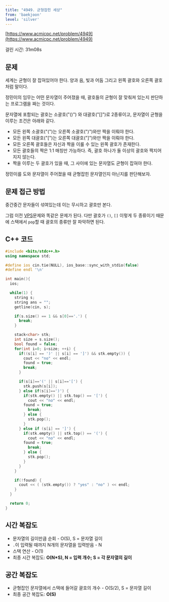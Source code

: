 ```yaml
---
title: "4949. 균형잡힌 세상"
from: 'baekjoon'
level: 'silver'
---
```



[https://www.acmicpc.net/problem/4949](https://www.acmicpc.net/problem/4949)

걸린 시간: 31m08s 

## 문제 
세계는 균형이 잘 잡혀있어야 한다. 양과 음, 빛과 어둠 그리고 왼쪽 괄호와 오른쪽 괄호처럼 말이다.

정민이의 임무는 어떤 문자열이 주어졌을 때, 괄호들의 균형이 잘 맞춰져 있는지 판단하는 프로그램을 짜는 것이다.

문자열에 포함되는 괄호는 소괄호("()") 와 대괄호("[]")로 2종류이고, 문자열이 균형을 이루는 조건은 아래와 같다.

- 모든 왼쪽 소괄호("(")는 오른쪽 소괄호(")")와만 짝을 이뤄야 한다.
- 모든 왼쪽 대괄호("[")는 오른쪽 대괄호("]")와만 짝을 이뤄야 한다.
- 모든 오른쪽 괄호들은 자신과 짝을 이룰 수 있는 왼쪽 괄호가 존재한다.
- 모든 괄호들의 짝은 1:1 매칭만 가능하다. 즉, 괄호 하나가 둘 이상의 괄호와 짝지어지지 않는다.
- 짝을 이루는 두 괄호가 있을 때, 그 사이에 있는 문자열도 균형이 잡혀야 한다.

정민이를 도와 문자열이 주어졌을 때 균형잡힌 문자열인지 아닌지를 판단해보자.

## 문제 접근 방법 
중간중간 문자들이 섞여있는데 이는 무시하고 괄호만 본다. 

그럼 이전 [VPS](./boj-9012)문제와 똑같은 문제가 된다. 다만 괄호가 `()`, `[]` 이렇게 두 종류이기 때문에 스택에서 `pop`할 때 괄호의 종류만 잘 파악하면 된다.

## C++ 코드

```cpp
#include <bits/stdc++.h>
using namespace std;

#define ios cin.tie(NULL), ios_base::sync_with_stdio(false)
#define endl '\n'

int main(){
  ios; 

  while(1) {
    string s;
    string ans = "";
    getline(cin, s);

    if(s.size() == 1 && s[0]=='.') {
      break;
    }

    stack<char> stk;
    int size = s.size();
    bool found = false;
    for(int i=0; i<size; ++i) {
      if((s[i] == ')' || s[i] == ']') && stk.empty()) {
        cout << "no" << endl;
        found = true;
        break;
      }

      if(s[i]=='(' || s[i]=='[') {
        stk.push(s[i]);
      } else if(s[i]==')') {
        if(stk.empty() || stk.top() == '[') {
          cout << "no" << endl;
        found = true;
          break;
        } else {
          stk.pop();
        }
      } else if (s[i] == ']') {
        if(stk.empty() || stk.top() == '(') {
          cout << "no" << endl;
        found = true;
          break;
        } else {
          stk.pop();
        }
      }
    }

    if(!found) {
      cout << ( (stk.empty()) ? "yes" : "no" ) << endl;
    }
  }

  return 0;
}
```

## 시간 복잡도
- 문자열의 길이만큼 순회 - O(S), S = 문자열 길이
- `.`이 입력될 때까지 N개의 문자열을 입력받음 - N
- 스택 연산 - O(1)
- 최종 시간 복잡도: **O(N*S), N = 입력 개수; S = 각 문자열의 길이**

## 공간 복잡도
- 균형잡인 문자열에서 스택에 들어갈 괄호의 개수 - O(S/2), S = 문자열 길이
- 최종 공간 복잡도: **O(S)**